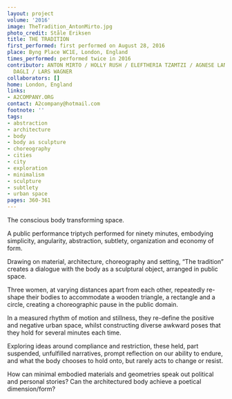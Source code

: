 ```yaml
---
layout: project
volume: '2016'
image: TheTradition_AntonMirto.jpg
photo_credit: Ståle Eriksen
title: THE TRADITION
first_performed: first performed on August 28, 2016
place: Byng Place WC1E, London, England
times_performed: performed twice in 2016
contributor: ANTON MIRTO / HOLLY RUSH / ELEFTHERIA TZAMTZI / AGNESE LANZA / ZEYNEP
  DAGLI / LARS WAGNER
collaborators: []
home: London, England
links:
- A2COMPANY.ORG
contact: A2company@hotmail.com
footnote: ''
tags:
- abstraction
- architecture
- body
- body as sculpture
- choreography
- cities
- city
- exploration
- minimalism
- sculpture
- subtlety
- urban space
pages: 360-361
---
```


The conscious body transforming space.

A public performance triptych performed for ninety minutes, embodying simplicity, angularity, abstraction, subtlety, organization and economy of form.

Drawing on material, architecture, choreography and setting, “The tradition” creates a dialogue with the body as a sculptural object, arranged in public space.

Three women, at varying distances apart from each other, repeatedly re-shape their bodies to accommodate a wooden triangle, a rectangle and a circle, creating a choreographic pause in the public domain.

In a measured rhythm of motion and stillness, they re-define the positive and negative urban space, whilst constructing diverse awkward poses that they hold for several minutes each time.

Exploring ideas around compliance and restriction, these held, part suspended, unfulfilled narratives, prompt reflection on our ability to endure, and what the body chooses to hold onto, but rarely acts to change or resist.

How can minimal embodied materials and geometries speak out political and personal stories? Can the architectured body achieve a poetical dimension/form?
